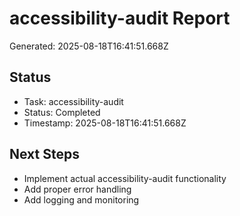 # accessibility-audit Report

Generated: 2025-08-18T16:41:51.668Z

## Status
- Task: accessibility-audit
- Status: Completed
- Timestamp: 2025-08-18T16:41:51.668Z

## Next Steps
- Implement actual accessibility-audit functionality
- Add proper error handling
- Add logging and monitoring
